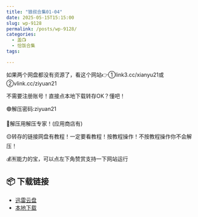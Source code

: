 ```yaml
---
title: "狼叔合集01-04"
date: 2025-05-15T15:15:00
slug: wp-9128
permalink: /posts/wp-9128/
categories:
  - 盖📺
  - 恰饭合集
tags:

---
```


如果两个网盘都没有资源了，看这个网站👉①link3.cc/xianyu21或②vlink.cc/ziyuan21

不需要注册账号！直接点本地下载转存OK？懂吧！

🟢解压密码:ziyuan21

🔵解压用解压专家！(应用商店有)

🟡转存的链接网盘有教程！一定要看教程！按教程操作！不按教程操作你不会解压！

💰🈶能力的宝，可以点左下角赞赏支持一下网站运行

## 📦 下载链接
- [迅雷云盘](https://blziyuan21.com/pay-download/9128?key=263c00e561&down_id=0)
- [本地下载](https://blziyuan21.com/pay-download/9128?key=263c00e561&down_id=1)

